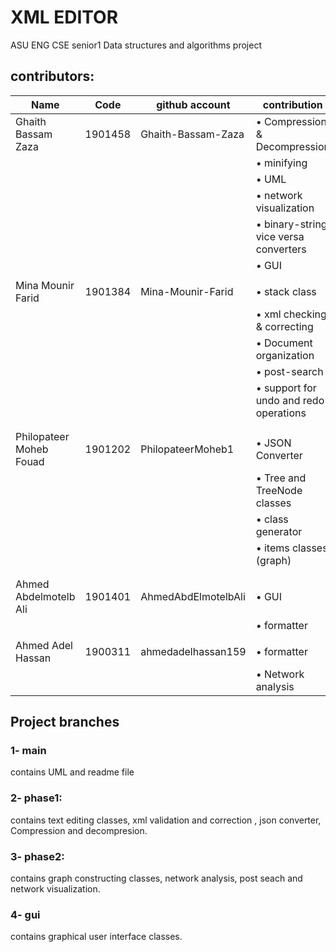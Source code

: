 
# XML EDITOR
ASU ENG CSE senior1 Data structures and algorithms project
## contributors:

| Name                    | Code     | github account    |contribution    |
| ----------------------- | -------- | ----------------- | -------------- |
| Ghaith Bassam Zaza      | 1901458  |Ghaith-Bassam-Zaza |• Compression & Decompression |
|                         |          |                   |• minifying     |
|                         |          |                   |• UML           |
|                         |          |                   |• network visualization |
|                         |          |                   |• binary-string vice versa converters |
|                         |          |                   |• GUI           |
|||||
| Mina Mounir Farid       | 1901384  |Mina-Mounir-Farid  |• stack  class  |
|                         |          |                   |• xml checking & correcting|
|                         |          |                   |• Document organization |
|                         |          |                   |• post-search   |
|                         |          |                   |• support for undo and redo operations  |
|||||
|||||
| Philopateer Moheb Fouad | 1901202  |PhilopateerMoheb1  |• JSON Converter|
|                         |          |                   |• Tree and TreeNode classes |
|                         |          |                   |• class generator |
|                         |          |                   |• items classes (graph) |
|||||
|||||
| Ahmed Abdelmotelb Ali   | 1901401  |AhmedAbdElmotelbAli|• GUI           |
|                         |          |                   |• formatter     |
|||||
| Ahmed Adel Hassan       | 1900311  |ahmedadelhassan159 |• formatter     |
|                         |          |                   |• Network analysis|


## Project branches
### 1- main 
contains UML and readme file
### 2- phase1: 
contains text editing classes, xml validation and correction , json converter, Compression and decompresion.
### 3- phase2:
contains graph constructing classes, network analysis, post seach and network visualization.
### 4- gui
contains graphical user interface classes. 
